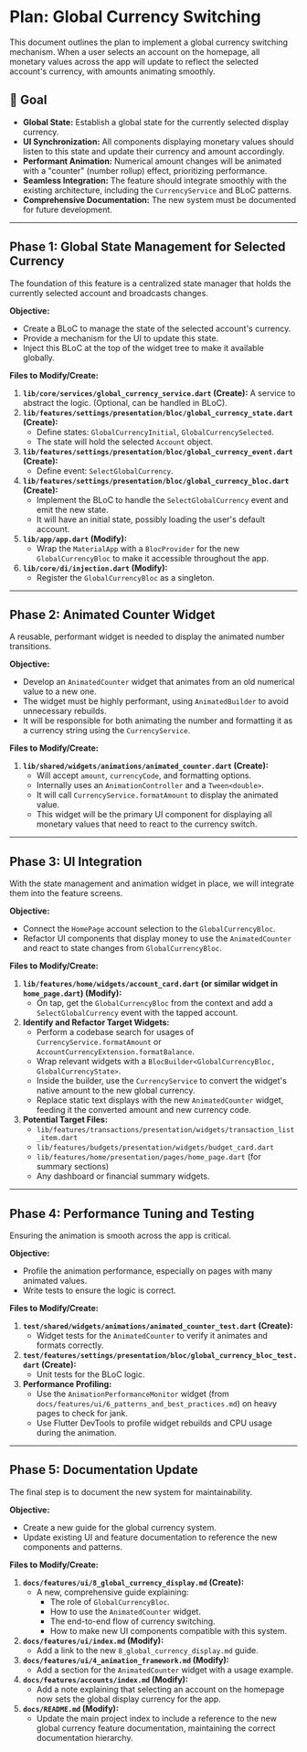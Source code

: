 # Plan: Global Currency Switching

This document outlines the plan to implement a global currency switching mechanism. When a user selects an account on the homepage, all monetary values across the app will update to reflect the selected account's currency, with amounts animating smoothly.

## 🎯 Goal

-   **Global State:** Establish a global state for the currently selected display currency.
-   **UI Synchronization:** All components displaying monetary values should listen to this state and update their currency and amount accordingly.
-   **Performant Animation:** Numerical amount changes will be animated with a "counter" (number rollup) effect, prioritizing performance.
-   **Seamless Integration:** The feature should integrate smoothly with the existing architecture, including the `CurrencyService` and BLoC patterns.
-   **Comprehensive Documentation:** The new system must be documented for future development.

---

## Phase 1: Global State Management for Selected Currency

The foundation of this feature is a centralized state manager that holds the currently selected account and broadcasts changes.

**Objective:**
-   Create a BLoC to manage the state of the selected account's currency.
-   Provide a mechanism for the UI to update this state.
-   Inject this BLoC at the top of the widget tree to make it available globally.

**Files to Modify/Create:**

1.  **`lib/core/services/global_currency_service.dart` (Create):** A service to abstract the logic. (Optional, can be handled in BLoC).
2.  **`lib/features/settings/presentation/bloc/global_currency_state.dart` (Create):**
    -   Define states: `GlobalCurrencyInitial`, `GlobalCurrencySelected`.
    -   The state will hold the selected `Account` object.
3.  **`lib/features/settings/presentation/bloc/global_currency_event.dart` (Create):**
    -   Define event: `SelectGlobalCurrency`.
4.  **`lib/features/settings/presentation/bloc/global_currency_bloc.dart` (Create):**
    -   Implement the BLoC to handle the `SelectGlobalCurrency` event and emit the new state.
    -   It will have an initial state, possibly loading the user's default account.
5.  **`lib/app/app.dart` (Modify):**
    -   Wrap the `MaterialApp` with a `BlocProvider` for the new `GlobalCurrencyBloc` to make it accessible throughout the app.
6.  **`lib/core/di/injection.dart` (Modify):**
    -   Register the `GlobalCurrencyBloc` as a singleton.

---

## Phase 2: Animated Counter Widget

A reusable, performant widget is needed to display the animated number transitions.

**Objective:**
-   Develop an `AnimatedCounter` widget that animates from an old numerical value to a new one.
-   The widget must be highly performant, using `AnimatedBuilder` to avoid unnecessary rebuilds.
-   It will be responsible for both animating the number and formatting it as a currency string using the `CurrencyService`.

**Files to Modify/Create:**

1.  **`lib/shared/widgets/animations/animated_counter.dart` (Create):**
    -   Will accept `amount`, `currencyCode`, and formatting options.
    -   Internally uses an `AnimationController` and a `Tween<double>`.
    -   It will call `CurrencyService.formatAmount` to display the animated value.
    -   This widget will be the primary UI component for displaying all monetary values that need to react to the currency switch.

---

## Phase 3: UI Integration

With the state management and animation widget in place, we will integrate them into the feature screens.

**Objective:**
-   Connect the `HomePage` account selection to the `GlobalCurrencyBloc`.
-   Refactor UI components that display money to use the `AnimatedCounter` and react to state changes from `GlobalCurrencyBloc`.

**Files to Modify/Create:**

1.  **`lib/features/home/widgets/account_card.dart` (or similar widget in `home_page.dart`) (Modify):**
    -   On tap, get the `GlobalCurrencyBloc` from the context and add a `SelectGlobalCurrency` event with the tapped account.
2.  **Identify and Refactor Target Widgets:**
    -   Perform a codebase search for usages of `CurrencyService.formatAmount` or `AccountCurrencyExtension.formatBalance`.
    -   Wrap relevant widgets with a `BlocBuilder<GlobalCurrencyBloc, GlobalCurrencyState>`.
    -   Inside the builder, use the `CurrencyService` to convert the widget's native amount to the new global currency.
    -   Replace static text displays with the new `AnimatedCounter` widget, feeding it the converted amount and new currency code.
3.  **Potential Target Files:**
    -   `lib/features/transactions/presentation/widgets/transaction_list_item.dart`
    -   `lib/features/budgets/presentation/widgets/budget_card.dart`
    -   `lib/features/home/presentation/pages/home_page.dart` (for summary sections)
    -   Any dashboard or financial summary widgets.

---

## Phase 4: Performance Tuning and Testing

Ensuring the animation is smooth across the app is critical.

**Objective:**
-   Profile the animation performance, especially on pages with many animated values.
-   Write tests to ensure the logic is correct.

**Files to Modify/Create:**

1.  **`test/shared/widgets/animations/animated_counter_test.dart` (Create):**
    -   Widget tests for the `AnimatedCounter` to verify it animates and formats correctly.
2.  **`test/features/settings/presentation/bloc/global_currency_bloc_test.dart` (Create):**
    -   Unit tests for the BLoC logic.
3.  **Performance Profiling:**
    -   Use the `AnimationPerformanceMonitor` widget (from `docs/features/ui/6_patterns_and_best_practices.md`) on heavy pages to check for jank.
    -   Use Flutter DevTools to profile widget rebuilds and CPU usage during the animation.

---

## Phase 5: Documentation Update

The final step is to document the new system for maintainability.

**Objective:**
-   Create a new guide for the global currency system.
-   Update existing UI and feature documentation to reference the new components and patterns.

**Files to Modify/Create:**

1.  **`docs/features/ui/8_global_currency_display.md` (Create):**
    -   A new, comprehensive guide explaining:
        -   The role of `GlobalCurrencyBloc`.
        -   How to use the `AnimatedCounter` widget.
        -   The end-to-end flow of currency switching.
        -   How to make new UI components compatible with this system.
2.  **`docs/features/ui/index.md` (Modify):**
    -   Add a link to the new `8_global_currency_display.md` guide.
3.  **`docs/features/ui/4_animation_framework.md` (Modify):**
    -   Add a section for the `AnimatedCounter` widget with a usage example.
4.  **`docs/features/accounts/index.md` (Modify):**
    -   Add a note explaining that selecting an account on the homepage now sets the global display currency for the app.
5.  **`docs/README.md` (Modify):**
    -   Update the main project index to include a reference to the new global currency feature documentation, maintaining the correct documentation hierarchy. 